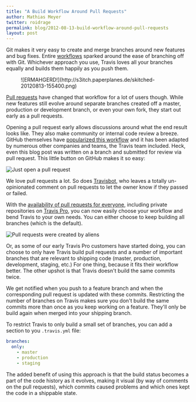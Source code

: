 ```yaml
---
title: "A Build Workflow Around Pull Requests"
author: Mathias Meyer
twitter: roidrage
permalink: blog/2012-08-13-build-workflow-around-pull-requests
layout: post
---
```

Git makes it very easy to create and merge branches around new features and bug
fixes. Entire
[workflows](http://nvie.com/posts/a-successful-git-branching-model/) sparked
around the ease of branching off with Git.  Whichever approach you use, Travis
loves all your branches equally and builds them happily as you push them.

<figure class="small right">
  ![ERMAHGERD!](http://s3itch.paperplanes.de/skitched-20120813-155400.png)
</figure>

[Pull requests](https://help.github.com/articles/using-pull-requests) have
changed that workflow for a lot of users though. While new features still evolve
around separate branches created off a master, production or development branch,
or even your own fork, they start out early as a pull requests.

Opening a pull request early allows discussions around what the end result looks
like. They also make community or internal code review a breeze. GitHub
themselves have [popularized this
workflow](http://scottchacon.com/2011/08/31/github-flow.html) and it has been
adapted by numerous other companies and teams, the Travis team included. Heck,
even this blog post was written on a branch and submitted for review via pull
request. This little button on GitHub makes it so easy:

![Just open a pull
request](http://s3itch.paperplanes.de/travis-ci_travis-ci.github.com_at_mm-pull-requests-workflow-20120813-103348.png)

We love pull requests a lot. So does [Travisbot](https://github.com/travisbot),
who leaves a totally un-opinionated comment on pull requests to let the owner
know if they passed or failed.

With the [availability of pull requests for
everyone](http://about.travis-ci.org/blog/pull-request-testing-for-everyone/),
including private repositories on [Travis Pro](http://travis-ci.com), you can
now easily choose your workflow and bend Travis to your own needs. You can
either choose to keep building all branches (which is the default).

![Pull requests were created by
aliens](http://s3itch.paperplanes.de/skitched-20120813-094732.png)

Or, as some of our early Travis Pro customers have started doing, you can choose
to only have Travis build pull requests and a number of important branches that
are relevant to shipping code (master, production, development, staging, etc.)
For one thing, because it fits their workflow better. The other upshot is that
Travis doesn't build the same commits twice.

We get notified when you push to a feature branch and when the corresponding
pull request is updated with these commits. Restricting the number of branches
on Travis makes sure you don't build the same commits more than once as you keep
working on a feature. They'll only be build again when merged into your shipping
branch.

To restrict Travis to only build a small set of branches, you can add a section
to you `.travis.yml` file:

```yaml
branches:
  only:
    - master
    - production
    - staging
```

The added benefit of using this approach is that the build status becomes a part
of the code history as it evolves, making it visual (by way of comments on the pull
requests), which commits caused problems and which ones kept the code in a
shippable state.
